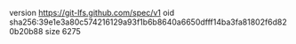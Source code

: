 version https://git-lfs.github.com/spec/v1
oid sha256:39e1e3a80c574216129a93f1b6b8640a6650dfff14ba3fa81802f6d820b20b88
size 6275
